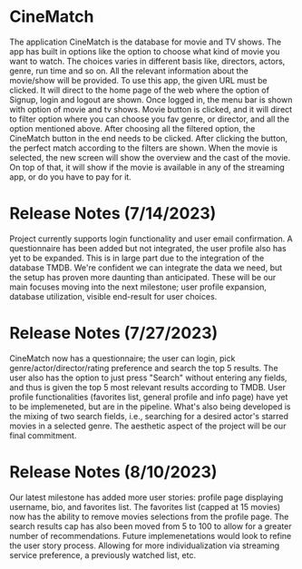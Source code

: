 # CineMatch
The application CineMatch is the database for movie and TV shows. The app has built in options like the option to choose what kind of movie you want to watch. The choices varies in different basis like, directors, actors, genre, run time and so on. All the relevant information about the movie/show will be provided. To use this app, the given URL must be clicked. It will direct to the home page of the web where the option of Signup, login and logout are shown. Once logged in, the menu bar is shown with option of movie and tv shows. Movie button is clicked, and it will direct to filter option where you can choose you fav genre, or director, and all the option mentioned above. After choosing all the filtered option, the CineMatch button in the end needs to be clicked. After clicking the button, the perfect match according to the filters are shown. When the movie is selected, the new screen will show the overview and the cast of the movie. On top of that, it will show if the movie is available in any of the streaming app, or do you have to pay for it.

# Release Notes (7/14/2023)
Project currently supports login functionality and user email confirmation. A questionnaire has been added but not integrated, the user profile also has yet to be expanded. This is in large part due to the integration of the database TMDB. We're confident we can integrate the data we need, but the setup has proven more daunting than anticipated. These will be our main focuses moving into the next milestone; user profile expansion, database utilization, visible end-result for user choices.

# Release Notes (7/27/2023)
CineMatch now has a questionnaire; the user can login, pick genre/actor/director/rating preference and search the top 5 results. The user also has the option to just press "Search" without entering any fields, and thus is given the top 5 most relevant results according to TMDB. User profile functionalities (favorites list, general profile and info page) have yet to be implemeneted, but are in the pipeline. What's also being developed is the mixing of two search fields, i.e., searching for a desired actor's starred movies in a selected genre. The aesthetic aspect of the project will be our final commitment.

# Release Notes (8/10/2023)
Our latest milestone has added more user stories: profile page displaying username, bio, and favorites list. The favorites list (capped at 15 movies) now has the ability to remove movies selections from the profile page. The search results cap has also been moved from 5 to 100 to allow for a greater number of recommendations. Future implemenetations would look to refine the user story process. Allowing for more individualization via streaming service preference, a previously watched list, etc.
